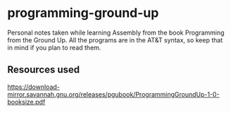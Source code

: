 # programming-ground-up
Personal notes taken while learning Assembly from the book Programming from the Ground Up.
All the programs are in the AT&T syntax, so keep that in mind if you plan to read them.

## Resources used
https://download-mirror.savannah.gnu.org/releases/pgubook/ProgrammingGroundUp-1-0-booksize.pdf